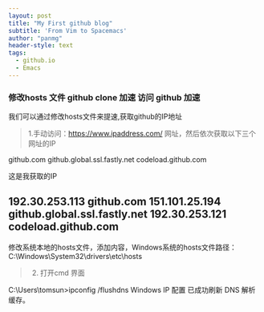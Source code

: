 ```yaml
---
layout: post
title: "My First github blog"
subtitle: 'From Vim to Spacemacs'
author: "panmg"
header-style: text
tags:
  - github.io
  - Emacs
---
```


### 修改hosts 文件 github clone 加速 访问 github 加速


我们可以通过修改hosts文件来提速,获取github的IP地址

> 1.手动访问：https://www.ipaddress.com/ 网址，然后依次获取以下三个网址的IP

github.com
github.global.ssl.fastly.net
codeload.github.com

这是我获取的IP

192.30.253.113 github.com
151.101.25.194 github.global.ssl.fastly.net
192.30.253.121 codeload.github.com
--------------------------------------------------------------------------------------
修改系统本地的hosts文件，添加内容，Windows系统的hosts文件路径：C:\Windows\System32\drivers\etc\hosts


> 2. 打开cmd 界面

C:\Users\tomsun>ipconfig /flushdns
Windows IP 配置
已成功刷新 DNS 解析缓存。





